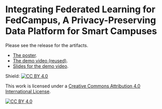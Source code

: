 # Integrating Federated Learning for FedCampus, A Privacy-Preserving Data Platform for Smart Campuses

Please see the release for the artifacts.

- [The poster](https://docs.google.com/presentation/d/1GyMhY971C9EineWLJtJrRmBzpCCIsPs61xEj1eT6m_o/edit?usp=sharing).
- [The demo video (reused)](https://www.youtube.com/watch?v=TONTBkp_l6M).
- [Slides for the demo video](https://docs.google.com/presentation/d/1x1sReRGHwll4m0fR8QlQwavgE2fxxKQCFEcdfqjD-tQ/edit?usp=sharing).

Shield: [![CC BY 4.0][cc-by-shield]][cc-by]

This work is licensed under a
[Creative Commons Attribution 4.0 International License][cc-by].

[![CC BY 4.0][cc-by-image]][cc-by]

[cc-by]: http://creativecommons.org/licenses/by/4.0/
[cc-by-image]: https://i.creativecommons.org/l/by/4.0/88x31.png
[cc-by-shield]: https://img.shields.io/badge/License-CC%20BY%204.0-lightgrey.svg
